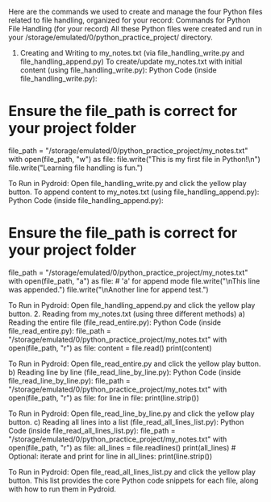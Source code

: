 
Here are the commands we used to create and manage the four Python files related to file handling, organized for your record:
Commands for Python File Handling (for your record)
All these Python files were created and run in your /storage/emulated/0/python_practice_project/ directory.
1. Creating and Writing to my_notes.txt (via file_handling_write.py and file_handling_append.py)
To create/update my_notes.txt with initial content (using file_handling_write.py):
Python Code (inside file_handling_write.py):
# Ensure the file_path is correct for your project folder
file_path = "/storage/emulated/0/python_practice_project/my_notes.txt"
with open(file_path, "w") as file:
    file.write("This is my first file in Python!\n")
    file.write("Learning file handling is fun.")


To Run in Pydroid: Open file_handling_write.py and click the yellow play button.
To append content to my_notes.txt (using file_handling_append.py):
Python Code (inside file_handling_append.py):
# Ensure the file_path is correct for your project folder
file_path = "/storage/emulated/0/python_practice_project/my_notes.txt"
with open(file_path, "a") as file: # 'a' for append mode
    file.write("\nThis line was appended.")
    file.write("\nAnother line for append test.")


To Run in Pydroid: Open file_handling_append.py and click the yellow play button.
2. Reading from my_notes.txt (using three different methods)
a) Reading the entire file (file_read_entire.py):
Python Code (inside file_read_entire.py):
file_path = "/storage/emulated/0/python_practice_project/my_notes.txt"
with open(file_path, "r") as file:
    content = file.read()
    print(content)


To Run in Pydroid: Open file_read_entire.py and click the yellow play button.
b) Reading line by line (file_read_line_by_line.py):
Python Code (inside file_read_line_by_line.py):
file_path = "/storage/emulated/0/python_practice_project/my_notes.txt"
with open(file_path, "r") as file:
    for line in file:
        print(line.strip())


To Run in Pydroid: Open file_read_line_by_line.py and click the yellow play button.
c) Reading all lines into a list (file_read_all_lines_list.py):
Python Code (inside file_read_all_lines_list.py):
file_path = "/storage/emulated/0/python_practice_project/my_notes.txt"
with open(file_path, "r") as file:
    all_lines = file.readlines()
    print(all_lines)
    # Optional: iterate and print
    for line in all_lines:
        print(line.strip())


To Run in Pydroid: Open file_read_all_lines_list.py and click the yellow play button.
This list provides the core Python code snippets for each file, along with how to run them in Pydroid.
